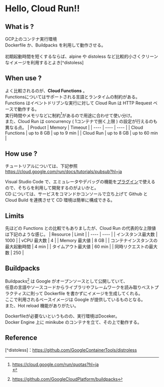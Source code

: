 # Hello, Cloud Run!!
## What is ?
GCP上のコンテナ実行環境</br>
Dockerfile か、Buildpacks を利用して動作させる。</br>
</br>
初期起動時間を短くするならば、alpine や distoless など比較的小さくクリーンなイメージを利用するとよき[^distoless]

## When use ?
よく比較されるのが、**Cloud Functions** 。 </br>
Functionsについてはサポートされる言語とランタイムの制約がある。</br>
Functions はイベントドリブンな実行に対して Cloud Run は HTTP Request ベースで動作する。</br>
実行時間やメモリなどに制約[^Quotas]があるので用途に合わせて使い分け。</br>
また、Cloud Run は concurrency ( 1コンテナで捌く上限 ) の設定が行えるのも異なる点。
|  Product  | Memory | Timeout  |
| ---- | ---- | ---- |
|  Cloud Functions | up to 8 GB |  up to 9 min |
|  Cloud Run  | up to 8 GB | up to 60 min |

## How use ?
チュートリアルについては、下記参照</br>
https://cloud.google.com/run/docs/tutorials/pubsub?hl=ja

Visual Studio Code で、エミュレータやデバッグの機能を[プラグイン](https://marketplace.visualstudio.com/items?itemName=GoogleCloudTools.cloudcode)で使えるので、そちらを利用して開発するのがよいかと。</br>
CD については、サービスをコマンドかコンソールで立ち上げて Github と Cloud Build を連携させて CD 環境は簡単に構成できる。</br>

## Limits
先ほどの Functions との比較でもありましたが、Cloud Run の代表的な上限値は下記のような感じ。
|  Resource  | Limit |
| ---- | ---- |
| インスタンス最大数 | 1000 |
| vCPU 最大数 | 4 |
| Memory 最大値 | 8 GB |
| コンテナインスタンスの最大起動時間 | 4 min |
| タイムアウト最大値 | 60 min |
| 同時リクエストの最大数 | 250 |

## Buildpacks
Buildpacks[^Buildpacks] は Google がオープンソースとして公開していて、</br>
任意の言語やソースコードからライブラリやフレームワークを読み取りベストプラクティスに則って Dockerfile を書かずにイメージを生成してくれる。</br>
ここで利用されるベースイメージは Google が提供しているものとなる。</br>
また、Hot reload 機能がありがたい。

Dockerfileが必要ないというものの、実行環境はDoceker。</br>
Docker Engine 上に minikube のコンテナを立て、その上で動作する。

## Reference
[^distoless]：https://github.com/GoogleContainerTools/distroless </br>
[^Quotas]: https://cloud.google.com/run/quotas?hl=ja </br>
[^Buildpacks]: https://github.com/GoogleCloudPlatform/buildpacks
